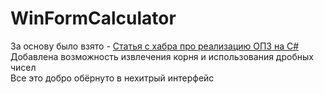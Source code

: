 # WinFormCalculator
За основу было взято - [Статья с хабра про реализацию ОПЗ на C#](https://habr.com/ru/articles/596925/)  
Добавлена возможность извлечения корня и использования дробных чисел  
Все это добро обёрнуто в нехитрый интерфейс 

